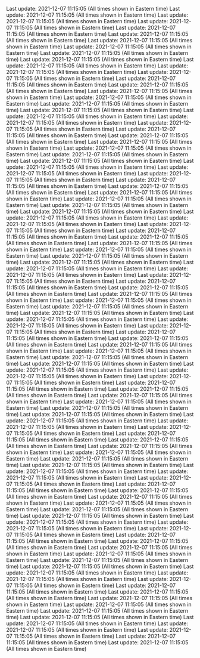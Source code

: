 Last update: 2021-12-07  11:15:05 (All times shown in Eastern time)
Last update: 2021-12-07  11:15:05 (All times shown in Eastern time)
Last update: 2021-12-07  11:15:05 (All times shown in Eastern time)
Last update: 2021-12-07  11:15:05 (All times shown in Eastern time)
Last update: 2021-12-07  11:15:05 (All times shown in Eastern time)
Last update: 2021-12-07  11:15:05 (All times shown in Eastern time)
Last update: 2021-12-07  11:15:05 (All times shown in Eastern time)
Last update: 2021-12-07  11:15:05 (All times shown in Eastern time)
Last update: 2021-12-07  11:15:05 (All times shown in Eastern time)
Last update: 2021-12-07  11:15:05 (All times shown in Eastern time)
Last update: 2021-12-07  11:15:05 (All times shown in Eastern time)
Last update: 2021-12-07  11:15:05 (All times shown in Eastern time)
Last update: 2021-12-07  11:15:05 (All times shown in Eastern time)
Last update: 2021-12-07  11:15:05 (All times shown in Eastern time)
Last update: 2021-12-07  11:15:05 (All times shown in Eastern time)
Last update: 2021-12-07  11:15:05 (All times shown in Eastern time)
Last update: 2021-12-07  11:15:05 (All times shown in Eastern time)
Last update: 2021-12-07  11:15:05 (All times shown in Eastern time)
Last update: 2021-12-07  11:15:05 (All times shown in Eastern time)
Last update: 2021-12-07  11:15:05 (All times shown in Eastern time)
Last update: 2021-12-07  11:15:05 (All times shown in Eastern time)
Last update: 2021-12-07  11:15:05 (All times shown in Eastern time)
Last update: 2021-12-07  11:15:05 (All times shown in Eastern time)
Last update: 2021-12-07  11:15:05 (All times shown in Eastern time)
Last update: 2021-12-07  11:15:05 (All times shown in Eastern time)
Last update: 2021-12-07  11:15:05 (All times shown in Eastern time)
Last update: 2021-12-07  11:15:05 (All times shown in Eastern time)
Last update: 2021-12-07  11:15:05 (All times shown in Eastern time)
Last update: 2021-12-07  11:15:05 (All times shown in Eastern time)
Last update: 2021-12-07  11:15:05 (All times shown in Eastern time)
Last update: 2021-12-07  11:15:05 (All times shown in Eastern time)
Last update: 2021-12-07  11:15:05 (All times shown in Eastern time)
Last update: 2021-12-07  11:15:05 (All times shown in Eastern time)
Last update: 2021-12-07  11:15:05 (All times shown in Eastern time)
Last update: 2021-12-07  11:15:05 (All times shown in Eastern time)
Last update: 2021-12-07  11:15:05 (All times shown in Eastern time)
Last update: 2021-12-07  11:15:05 (All times shown in Eastern time)
Last update: 2021-12-07  11:15:05 (All times shown in Eastern time)
Last update: 2021-12-07  11:15:05 (All times shown in Eastern time)
Last update: 2021-12-07  11:15:05 (All times shown in Eastern time)
Last update: 2021-12-07  11:15:05 (All times shown in Eastern time)
Last update: 2021-12-07  11:15:05 (All times shown in Eastern time)
Last update: 2021-12-07  11:15:05 (All times shown in Eastern time)
Last update: 2021-12-07  11:15:05 (All times shown in Eastern time)
Last update: 2021-12-07  11:15:05 (All times shown in Eastern time)
Last update: 2021-12-07  11:15:05 (All times shown in Eastern time)
Last update: 2021-12-07  11:15:05 (All times shown in Eastern time)
Last update: 2021-12-07  11:15:05 (All times shown in Eastern time)
Last update: 2021-12-07  11:15:05 (All times shown in Eastern time)
Last update: 2021-12-07  11:15:05 (All times shown in Eastern time)
Last update: 2021-12-07  11:15:05 (All times shown in Eastern time)
Last update: 2021-12-07  11:15:05 (All times shown in Eastern time)
Last update: 2021-12-07  11:15:05 (All times shown in Eastern time)
Last update: 2021-12-07  11:15:05 (All times shown in Eastern time)
Last update: 2021-12-07  11:15:05 (All times shown in Eastern time)
Last update: 2021-12-07  11:15:05 (All times shown in Eastern time)
Last update: 2021-12-07  11:15:05 (All times shown in Eastern time)
Last update: 2021-12-07  11:15:05 (All times shown in Eastern time)
Last update: 2021-12-07  11:15:05 (All times shown in Eastern time)
Last update: 2021-12-07  11:15:05 (All times shown in Eastern time)
Last update: 2021-12-07  11:15:05 (All times shown in Eastern time)
Last update: 2021-12-07  11:15:05 (All times shown in Eastern time)
Last update: 2021-12-07  11:15:05 (All times shown in Eastern time)
Last update: 2021-12-07  11:15:05 (All times shown in Eastern time)
Last update: 2021-12-07  11:15:05 (All times shown in Eastern time)
Last update: 2021-12-07  11:15:05 (All times shown in Eastern time)
Last update: 2021-12-07  11:15:05 (All times shown in Eastern time)
Last update: 2021-12-07  11:15:05 (All times shown in Eastern time)
Last update: 2021-12-07  11:15:05 (All times shown in Eastern time)
Last update: 2021-12-07  11:15:05 (All times shown in Eastern time)
Last update: 2021-12-07  11:15:05 (All times shown in Eastern time)
Last update: 2021-12-07  11:15:05 (All times shown in Eastern time)
Last update: 2021-12-07  11:15:05 (All times shown in Eastern time)
Last update: 2021-12-07  11:15:05 (All times shown in Eastern time)
Last update: 2021-12-07  11:15:05 (All times shown in Eastern time)
Last update: 2021-12-07  11:15:05 (All times shown in Eastern time)
Last update: 2021-12-07  11:15:05 (All times shown in Eastern time)
Last update: 2021-12-07  11:15:05 (All times shown in Eastern time)
Last update: 2021-12-07  11:15:05 (All times shown in Eastern time)
Last update: 2021-12-07  11:15:05 (All times shown in Eastern time)
Last update: 2021-12-07  11:15:05 (All times shown in Eastern time)
Last update: 2021-12-07  11:15:05 (All times shown in Eastern time)
Last update: 2021-12-07  11:15:05 (All times shown in Eastern time)
Last update: 2021-12-07  11:15:05 (All times shown in Eastern time)
Last update: 2021-12-07  11:15:05 (All times shown in Eastern time)
Last update: 2021-12-07  11:15:05 (All times shown in Eastern time)
Last update: 2021-12-07  11:15:05 (All times shown in Eastern time)
Last update: 2021-12-07  11:15:05 (All times shown in Eastern time)
Last update: 2021-12-07  11:15:05 (All times shown in Eastern time)
Last update: 2021-12-07  11:15:05 (All times shown in Eastern time)
Last update: 2021-12-07  11:15:05 (All times shown in Eastern time)
Last update: 2021-12-07  11:15:05 (All times shown in Eastern time)
Last update: 2021-12-07  11:15:05 (All times shown in Eastern time)
Last update: 2021-12-07  11:15:05 (All times shown in Eastern time)
Last update: 2021-12-07  11:15:05 (All times shown in Eastern time)
Last update: 2021-12-07  11:15:05 (All times shown in Eastern time)
Last update: 2021-12-07  11:15:05 (All times shown in Eastern time)
Last update: 2021-12-07  11:15:05 (All times shown in Eastern time)
Last update: 2021-12-07  11:15:05 (All times shown in Eastern time)
Last update: 2021-12-07  11:15:05 (All times shown in Eastern time)
Last update: 2021-12-07  11:15:05 (All times shown in Eastern time)
Last update: 2021-12-07  11:15:05 (All times shown in Eastern time)
Last update: 2021-12-07  11:15:05 (All times shown in Eastern time)
Last update: 2021-12-07  11:15:05 (All times shown in Eastern time)
Last update: 2021-12-07  11:15:05 (All times shown in Eastern time)
Last update: 2021-12-07  11:15:05 (All times shown in Eastern time)
Last update: 2021-12-07  11:15:05 (All times shown in Eastern time)
Last update: 2021-12-07  11:15:05 (All times shown in Eastern time)
Last update: 2021-12-07  11:15:05 (All times shown in Eastern time)
Last update: 2021-12-07  11:15:05 (All times shown in Eastern time)
Last update: 2021-12-07  11:15:05 (All times shown in Eastern time)
Last update: 2021-12-07  11:15:05 (All times shown in Eastern time)
Last update: 2021-12-07  11:15:05 (All times shown in Eastern time)
Last update: 2021-12-07  11:15:05 (All times shown in Eastern time)

